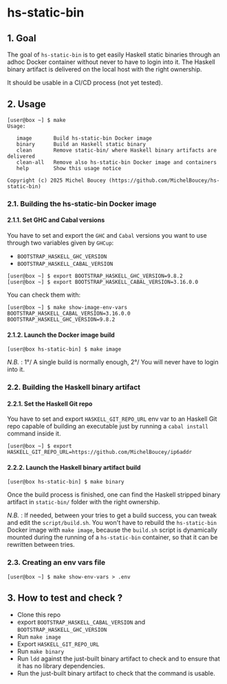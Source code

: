 # hs-static-bin

## 1. Goal

The goal of `hs-static-bin` is to get easily Haskell static binaries through an adhoc Docker container without never to have to login into it. The Haskell binary artifact is delivered on the local host with the right ownership.

It should be usable in a CI/CD process (not yet tested).

## 2. Usage

```
[user@box ~] $ make
Usage:

   image       Build hs-static-bin Docker image
   binary      Build an Haskell static binary
   clean       Remove static-bin/ where Haskell binary artifacts are delivered
   clean-all   Remove also hs-static-bin Docker image and containers
   help        Show this usage notice

Copyright (c) 2025 Michel Boucey (https://github.com/MichelBoucey/hs-static-bin)
```

### 2.1. Building the hs-static-bin Docker image

#### 2.1.1. Set GHC and Cabal versions

You have to set and export the `GHC` and `Cabal` versions you want to use through two variables given by `GHCup`:

- `BOOTSTRAP_HASKELL_GHC_VERSION`
- `BOOTSTRAP_HASKELL_CABAL_VERSION`

```
[user@box ~] $ export BOOTSTRAP_HASKELL_GHC_VERSION=9.8.2
[user@box ~] $ export BOOTSTRAP_HASKELL_CABAL_VERSION=3.16.0.0
```

You can check them with:

```
[user@box ~] $ make show-image-env-vars
BOOTSTRAP_HASKELL_CABAL_VERSION=3.16.0.0
BOOTSTRAP_HASKELL_GHC_VERSION=9.8.2
```

#### 2.1.2. Launch the Docker image build

```
[user@box hs-static-bin] $ make image
```

_N.B._ : 1°/ A single build is normally enough, 2°/ You will never have to login into it.

### 2.2. Building the Haskell binary artifact

#### 2.2.1. Set the Haskell Git repo

You have to set and export `HASKELL_GIT_REPO_URL` env var to an Haskell Git repo capable of building an executable just by running a `cabal install` command inside it.

```
[user@box ~] $ export HASKELL_GIT_REPO_URL=https://github.com/MichelBoucey/ip6addr
```

#### 2.2.2. Launch the Haskell binary artifact build

```
[user@box hs-static-bin] $ make binary
```

Once the build process is finished, one can find the Haskell stripped binary artifact in `static-bin/` folder with the right ownership.

_N.B._ : If needed, between your tries to get a build success, you can tweak and edit the `script/build.sh`. You won't have to rebuild the `hs-static-bin` Docker image with `make image`, because the `build.sh` script is dynamically mounted during the running of a `hs-static-bin` container, so that it can be rewritten between tries.

### 2.3. Creating an env vars file

```
[user@box ~] $ make show-env-vars > .env
```

## 3. How to test and check ?

- Clone this repo
- export `BOOTSTRAP_HASKELL_CABAL_VERSION` and `BOOTSTRAP_HASKELL_GHC_VERSION`
- Run `make image`
- Export `HASKELL_GIT_REPO_URL`
- Run `make binary`
- Run `ldd` against the just-built binary artifact to check and to ensure that it has no library dependencies.
- Run the just-built binary artifact to check that the command is usable.

